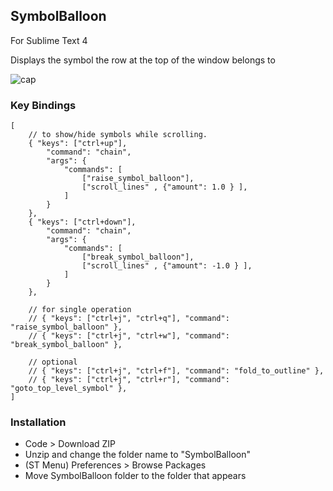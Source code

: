 ## SymbolBalloon

For Sublime Text 4

Displays the symbol the row at the top of the window belongs to

![cap](https://user-images.githubusercontent.com/123632250/233623111-6da3c17f-a99c-4704-9633-12cde2b90cb4.PNG)


### Key Bindings

```
[
	// to show/hide symbols while scrolling.
	{ "keys": ["ctrl+up"], 
		"command": "chain",
		"args": {
			"commands": [
				["raise_symbol_balloon"],
				["scroll_lines" , {"amount": 1.0 } ],
			]
		}
	},
	{ "keys": ["ctrl+down"], 
		"command": "chain",
		"args": {
			"commands": [
				["break_symbol_balloon"],
				["scroll_lines" , {"amount": -1.0 } ],
			]
		}
	},

	// for single operation
	// { "keys": ["ctrl+j", "ctrl+q"], "command": "raise_symbol_balloon" },
	// { "keys": ["ctrl+j", "ctrl+w"], "command": "break_symbol_balloon" },

	// optional
	// { "keys": ["ctrl+j", "ctrl+f"], "command": "fold_to_outline" },
	// { "keys": ["ctrl+j", "ctrl+r"], "command": "goto_top_level_symbol" },
]
```

### Installation

- Code > Download ZIP
- Unzip and change the folder name to "SymbolBalloon"
- (ST Menu) Preferences > Browse Packages
- Move SymbolBalloon folder to the folder that appears
